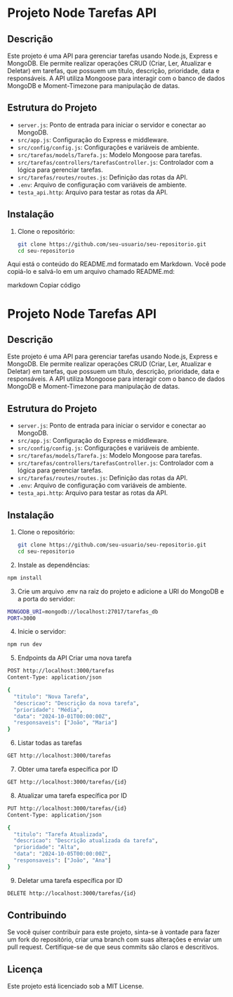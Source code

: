 # Projeto Node Tarefas API

## Descrição

Este projeto é uma API para gerenciar tarefas usando Node.js, Express e MongoDB. Ele permite realizar operações CRUD (Criar, Ler, Atualizar e Deletar) em tarefas, que possuem um título, descrição, prioridade, data e responsáveis. A API utiliza Mongoose para interagir com o banco de dados MongoDB e Moment-Timezone para manipulação de datas.

## Estrutura do Projeto

- `server.js`: Ponto de entrada para iniciar o servidor e conectar ao MongoDB.
- `src/app.js`: Configuração do Express e middleware.
- `src/config/config.js`: Configurações e variáveis de ambiente.
- `src/tarefas/models/Tarefa.js`: Modelo Mongoose para tarefas.
- `src/tarefas/controllers/tarefasController.js`: Controlador com a lógica para gerenciar tarefas.
- `src/tarefas/routes/routes.js`: Definição das rotas da API.
- `.env`: Arquivo de configuração com variáveis de ambiente.
- `testa_api.http`: Arquivo para testar as rotas da API.

## Instalação

1. Clone o repositório:
   ```bash
   git clone https://github.com/seu-usuario/seu-repositorio.git
   cd seu-repositorio
    ```

Aqui está o conteúdo do README.md formatado em Markdown. Você pode copiá-lo e salvá-lo em um arquivo chamado README.md:

markdown
Copiar código
# Projeto Node Tarefas API

## Descrição

Este projeto é uma API para gerenciar tarefas usando Node.js, Express e MongoDB. Ele permite realizar operações CRUD (Criar, Ler, Atualizar e Deletar) em tarefas, que possuem um título, descrição, prioridade, data e responsáveis. A API utiliza Mongoose para interagir com o banco de dados MongoDB e Moment-Timezone para manipulação de datas.

## Estrutura do Projeto

- `server.js`: Ponto de entrada para iniciar o servidor e conectar ao MongoDB.
- `src/app.js`: Configuração do Express e middleware.
- `src/config/config.js`: Configurações e variáveis de ambiente.
- `src/tarefas/models/Tarefa.js`: Modelo Mongoose para tarefas.
- `src/tarefas/controllers/tarefasController.js`: Controlador com a lógica para gerenciar tarefas.
- `src/tarefas/routes/routes.js`: Definição das rotas da API.
- `.env`: Arquivo de configuração com variáveis de ambiente.
- `testa_api.http`: Arquivo para testar as rotas da API.

## Instalação

1. Clone o repositório:
   ```bash
   git clone https://github.com/seu-usuario/seu-repositorio.git
   cd seu-repositorio
   ```
2. Instale as dependências:
```bash
npm install
```

3. Crie um arquivo .env na raiz do projeto e adicione a URI do MongoDB e a porta do servidor:
```bash
MONGODB_URI=mongodb://localhost:27017/tarefas_db
PORT=3000
```
4. Inicie o servidor:
```bash
npm run dev
```

5. Endpoints da API
Criar uma nova tarefa

```bash
POST http://localhost:3000/tarefas
Content-Type: application/json

{
  "titulo": "Nova Tarefa",
  "descricao": "Descrição da nova tarefa",
  "prioridade": "Média",
  "data": "2024-10-01T00:00:00Z",
  "responsaveis": ["João", "Maria"]
}
```
6. Listar todas as tarefas

```bash
GET http://localhost:3000/tarefas
```

7. Obter uma tarefa específica por ID

```bash
GET http://localhost:3000/tarefas/{id}
```

8. Atualizar uma tarefa específica por ID

```bash
PUT http://localhost:3000/tarefas/{id}
Content-Type: application/json

{
  "titulo": "Tarefa Atualizada",
  "descricao": "Descrição atualizada da tarefa",
  "prioridade": "Alta",
  "data": "2024-10-05T00:00:00Z",
  "responsaveis": ["João", "Ana"]
}

```
9. Deletar uma tarefa específica por ID

```bash
DELETE http://localhost:3000/tarefas/{id}
```

## Contribuindo
Se você quiser contribuir para este projeto, sinta-se à vontade para fazer um fork do repositório, criar uma branch com suas alterações e enviar um pull request. Certifique-se de que seus commits são claros e descritivos.

## Licença
Este projeto está licenciado sob a MIT License.